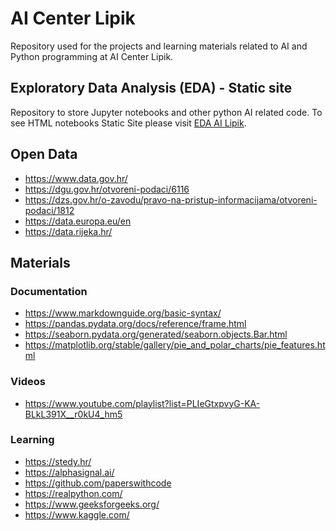 # AI Center Lipik
Repository used for the projects and learning materials related to AI and Python programming at AI Center Lipik.

## Exploratory Data Analysis (EDA) - Static site
Repository to store Jupyter notebooks and other python AI related code.
To see HTML notebooks Static Site please visit [EDA AI Lipik](https://eda-ai-lipik.xn--drutveni-lubrikant-ird.hr/).

## Open Data
- https://www.data.gov.hr/
- https://dgu.gov.hr/otvoreni-podaci/6116
- https://dzs.gov.hr/o-zavodu/pravo-na-pristup-informacijama/otvoreni-podaci/1812
- https://data.europa.eu/en
- https://data.rijeka.hr/

## Materials
### Documentation
- https://www.markdownguide.org/basic-syntax/
- https://pandas.pydata.org/docs/reference/frame.html
- https://seaborn.pydata.org/generated/seaborn.objects.Bar.html
- https://matplotlib.org/stable/gallery/pie_and_polar_charts/pie_features.html
### Videos
- https://www.youtube.com/playlist?list=PLIeGtxpvyG-KA-BLkL391X__r0kU4_hm5
### Learning
- https://stedy.hr/
- https://alphasignal.ai/
- https://github.com/paperswithcode
- https://realpython.com/
- https://www.geeksforgeeks.org/
- https://www.kaggle.com/
